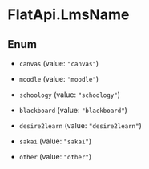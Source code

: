 # FlatApi.LmsName

## Enum


* `canvas` (value: `"canvas"`)

* `moodle` (value: `"moodle"`)

* `schoology` (value: `"schoology"`)

* `blackboard` (value: `"blackboard"`)

* `desire2learn` (value: `"desire2learn"`)

* `sakai` (value: `"sakai"`)

* `other` (value: `"other"`)


